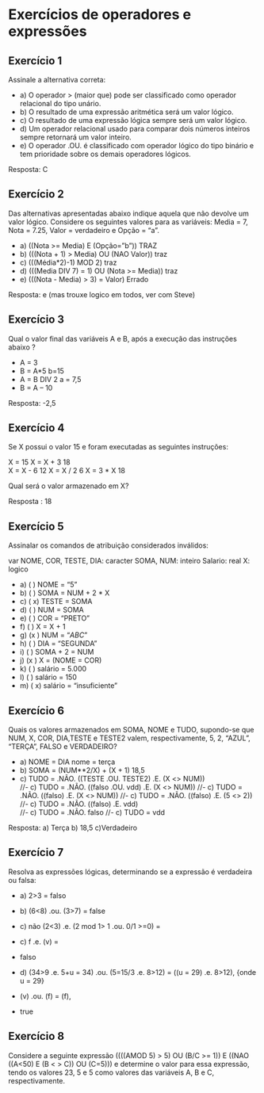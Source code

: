 # Exercícios de operadores e expressões

## Exercício 1

Assinale a alternativa correta:

- a) O operador > (maior que) pode ser classificado como operador relacional do tipo unário.
- b) O resultado de uma expressão aritmética será um valor lógico.
- c) O resultado de uma expressão lógica sempre será um valor lógico.
- d) Um operador relacional usado para comparar dois números inteiros 
sempre retornará um valor inteiro.
- e) O operador .OU. é classificado com operador lógico do tipo binário e 
tem prioridade sobre os demais operadores lógicos.

Resposta:
C

## Exercício 2

Das alternativas apresentadas abaixo indique aquela que não devolve um valor lógico. Considere os seguintes valores para as variáveis: Media = 7, Nota = 7.25, Valor = verdadeiro e Opção = “a”.

- a) ((Nota >= Media) E (Opção=”b”)) TRAZ
- b) (((Nota + 1) > Media) OU (NAO Valor)) traz
- c) (((Média*2)-1) MOD 2) traz
- d) (((Media DIV 7) = 1) OU (Nota >= Media)) traz
- e) (((Nota - Media) > 3) = Valor) Errado

Resposta: e (mas trouxe logico em todos, ver com Steve)

## Exercício 3

Qual o valor final das variáveis A e B, após a execução das instruções abaixo ?

- A = 3
- B = A*5   b=15
- A = B DIV 2  a = 7,5
- B = A – 10     

Resposta: -2,5 

## Exercício 4

Se X possui o valor 15 e foram executadas as seguintes instruções:

X = 15
X = X + 3   18   
X = X - 6   12
X = X / 2   6
X = 3 * X  18

Qual será o valor armazenado em X?

Resposta : 18
## Exercício 5

Assinalar os comandos de atribuição considerados inválidos:

var
NOME, COR, TESTE, DIA: caracter
SOMA, NUM: inteiro
Salario: real
X: logico

- a) ( ) NOME = “5”
- b) ( ) SOMA = NUM + 2 * X
- c) ( x) TESTE = SOMA
- d) ( ) NUM = SOMA
- e) ( ) COR = “PRETO”
- f) ( ) X = X + 1
- g) (x ) NUM = “*ABC*”
- h) ( ) DIA = “SEGUNDA”
- i) ( ) SOMA + 2 = NUM
- j) (x ) X = (NOME = COR)
- k) ( ) salário = 5.000
- l) ( ) salário = 150
- m) ( x) salário = “insuficiente”

## Exercício 6

Quais os valores armazenados em SOMA, NOME e TUDO, supondo-se que NUM, X, COR, DIA,TESTE e TESTE2 valem, respectivamente, 5, 2, “AZUL”, “TERÇA”, FALSO e VERDADEIRO?

- a) NOME = DIA            nome = terça
- b) SOMA = (NUM**2/X) + (X + 1)    18,5
- c) TUDO = .NÃO. ((TESTE .OU. TESTE2) .E. (X <> NUM))  
 //- c) TUDO = .NÃO. ((falso .OU. vdd) .E. (X <> NUM)) 
 //- c) TUDO = .NÃO. ((falso) .E. (X <> NUM)) 
 //- c) TUDO = .NÃO. ((falso) .E. (5 <> 2))
  //- c) TUDO = .NÃO. ((falso) .E. vdd)  
    //- c) TUDO = .NÃO. falso
     //- c) TUDO =    vdd

Resposta: a) Terça
          b) 18,5
          c)Verdadeiro

## Exercício 7

 Resolva as expressões lógicas, determinando se a expressão é verdadeira 
ou falsa:

- a) 2>3 = falso
- b) (6<8) .ou. (3>7) = false
- c) não (2<3) .e. (2 mod 1> 1 .ou. 0/1 >=0) = 
-  c) f .e. (v) = 
-  falso


- d) (34>9 .e. 5+u = 34) .ou. (5=15/3 .e. 8>12) = ((u = 29) .e. 8>12), {onde u = 29} 
-    (v) .ou. (f) = (f), 
-    true

## Exercício 8

Considere a seguinte expressão ((((AMOD 5) > 5) OU (B/C >= 1)) E ((NAO ((A<50) E (B < > C)) OU (C=5))) e determine o valor para essa expressão, tendo os valores 23, 5 e 5 como valores das variáveis A, B e C, respectivamente.
